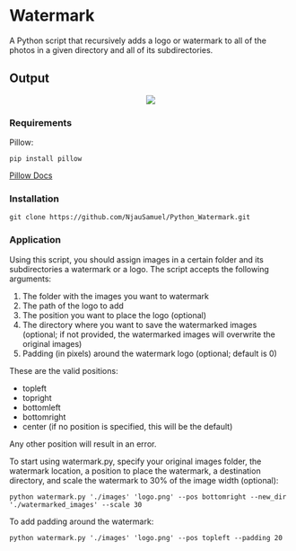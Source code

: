 # Watermark

A Python script that recursively adds a logo or watermark to all of the photos
in a given directory and all of its subdirectories.

## Output

<p align="center">
   <img src="output.gif">
</p>

### Requirements

Pillow:

```
pip install pillow
```

[Pillow Docs](https://python-pillow.github.io/)

### Installation

```
git clone https://github.com/NjauSamuel/Python_Watermark.git
```

### Application

Using this script, you should assign images in a certain folder and its
subdirectories a watermark or a logo. The script accepts the following
arguments:

1. The folder with the images you want to watermark
2. The path of the logo to add
3. The position you want to place the logo (optional)
4. The directory where you want to save the watermarked images (optional; if not
   provided, the watermarked images will overwrite the original images)
5. Padding (in pixels) around the watermark logo (optional; default is 0)

These are the valid positions:

-  topleft
-  topright
-  bottomleft
-  bottomright
-  center (if no position is specified, this will be the default)

Any other position will result in an error.

To start using watermark.py, specify your original images folder, the watermark
location, a position to place the watermark, a destination directory, and scale
the watermark to 30% of the image width (optional):

```
python watermark.py './images' 'logo.png' --pos bottomright --new_dir './watermarked_images' --scale 30
```

To add padding around the watermark:

```
python watermark.py './images' 'logo.png' --pos topleft --padding 20


```
